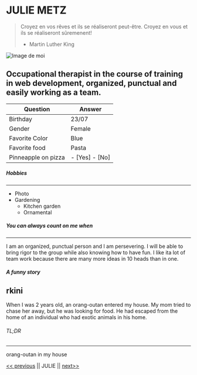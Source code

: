 # JULIE METZ
> Croyez en vos rêves et ils se réaliseront peut-être. Croyez en vous et ils se réaliseront sûremenent!
> - Martin Luther King


![Image de moi](https://avatars.githubusercontent.com/u/83067647?s=120&v=)


## Occupational therapist in the course of training in web development, organized, punctual and easily working as a team.

  Question   |   Answer
  ---------  |------------
  Birthday   |    23/07  
  Gender     |   Female
  Favorite Color |  Blue
  Favorite food | Pasta
  Pinneapple on pizza | - [Yes] - [No]

##### Hobbies
---

* Photo
* Gardening
  * Kitchen garden
  * Ornamental


##### You can always count on me when
---

I am an organized, punctual person and I am persevering. I will be able to bring rigor to the group while also knowing how to have fun. I like ita lot of team work because there are many more ideas in 10 heads than in one. 

  

##### A funny story
rkini
---

When I was 2 years old, an orang-outan entered my house. My mom tried to chase her away, but he was looking for food. He had escaped from the home of an individual who had exotic animals in his home.

###### TL;DR
---

orang-outan in my house





[<< previous](https://github.com/maxjacques/challenge-markdown/blob/master/README.md) || JULIE || [next>>](https://github.com/RayaneLamri/solo-markdown/blob/main/README.md)






